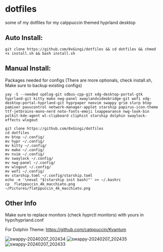 # dotfiles
some of my dotfiles for my catppuccin themed hyprland desktop

## Auto Install: 
```git clone https://github.com/0xGingi/dotfiles && cd dotfiles && chmod +x install.sh && bash install.sh```

## Manual Install:

Packages needed for configs (There are more optionals, check install.sh, Make sure to backup existing configs)
```
yay -S --needed spdlog-git sdbus-cpp-git xdg-desktop-portal-gtk hyprland-git kitty mako nwg-panel xwaylandvideobridge-git wofi xdg-desktop-portal-hyprland-git hyprpaper neovim swappy grim slurp btop pamixer pavucontrol network-manager-applet starship papirus-icon-theme ttf-jetbrains-mono-nerd noto-fonts-emoji lxappearance nwg-look-bin polkit-kde-agent wl-clipboard cliphist starship dolphin swaylock-effects wlogout 
```
```
git clone https://github.com/0xGingi/dotfiles
cd dotfiles
mv btop ~/.config/
mv hypr ~/.config/
mv kitty ~/.config/
mv mako ~/.config/
mv nvim ~/.config/
mv swaylock ~/.config/
mv nwg-panel ~/.config/
mv wlogout ~/.config/
mv wofi ~/.config/
mv starship.toml ~/.config/starship.toml
echo -e '\neval "$(starship init bash)"' >> ~/.bashrc
cp  flatppuccin_4k_macchiato.png ~/Pictures/flatppuccin_4k_macchiato.png
```
## Other Info
Make sure to replace monitors (check hyprctl monitors) with yours in hypr/hyprland.conf

For Dolphin Theme:
https://github.com/catppuccin/Kvantum

![swappy-20240207_202434](https://github.com/0xGingi/dotfiles/assets/104647854/29f7ec84-3ffe-4aa7-9234-cd32592ea182)
![swappy-20240207_202435](https://github.com/0xGingi/dotfiles/assets/104647854/792608df-bd42-4eea-adba-378ecf81e5df)
![swappy-20240207_202433](https://github.com/0xGingi/dotfiles/assets/104647854/13b5aeac-6abc-4aff-83dd-81bea0538994)
